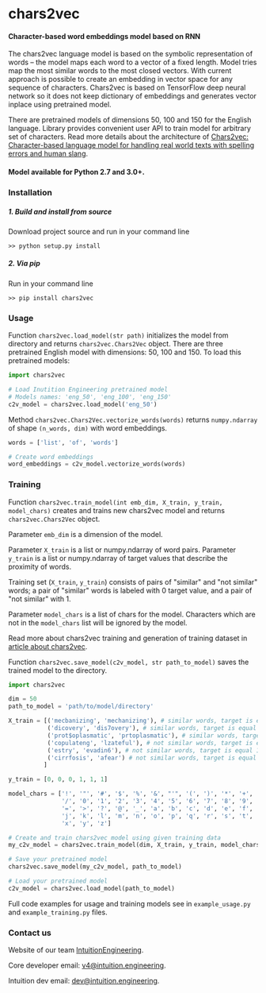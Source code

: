 # chars2vec

#### Character-based word embeddings model based on RNN


The chars2vec language model is based on the symbolic representation of words 
– the model maps each word to a vector of a fixed length. Model tries map the 
most similar words to the most closed vectors. With current approach is possible 
to create an embedding in vector space for any sequence of characters. 
Chars2vec is based on TensorFlow deep neural network so it does not keep 
dictionary of embeddings and generates vector inplace using pretrained model.  

There are pretrained models of dimensions 50, 100 and 150 for the English 
language. Library provides convenient user API to train model for arbitrary 
set of characters.  Read more details about the architecture of [Chars2vec: 
Character-based language model for handling real world texts with spelling 
errors and human slang](https://towardsdatascience.com).

#### Model available for Python 2.7 and 3.0+.

### Installation

<h5> 1. Build and install from source </h5>
Download project source and run in your command line

~~~shell
>> python setup.py install
~~~

<h5> 2. Via pip </h5>
Run in your command line

~~~shell
>> pip install chars2vec
~~~

### Usage

Function `chars2vec.load_model(str path)` initializes the model from directory 
and returns `chars2vec.Chars2Vec` object.
There are three pretrained English model with dimensions: 50, 100 and 150.
To load this pretrained models:

~~~python
import chars2vec

# Load Inutition Engineering pretrained model
# Models names: 'eng_50', 'eng_100', 'eng_150'
c2v_model = chars2vec.load_model('eng_50')
~~~ 
Method `chars2vec.Chars2Vec.vectorize_words(words)` returns `numpy.ndarray` of shape `(n_words, dim)` with word embeddings.

~~~python
words = ['list', 'of', 'words']

# Create word embeddings
word_embeddings = c2v_model.vectorize_words(words)
~~~

### Training

Function `chars2vec.train_model(int emb_dim, X_train, y_train, model_chars)` 
creates and trains new chars2vec model and returns `chars2vec.Chars2Vec` object.

Parameter `emb_dim` is a dimension of the model. 

Parameter `X_train` is a list or numpy.ndarray of word pairs.
Parameter `y_train` is a list or numpy.ndarray of target values that describe the proximity of words.

Training set (`X_train`, `y_train`) consists of pairs of "similar" and "not similar" words; 
a pair of "similar" words is labeled with 0 target value, and a pair of "not similar" with 1. 

Parameter `model_chars` is a list of chars for the model.
Characters which are not in the `model_chars`
list will be ignored by the model. 

Read more about chars2vec training and generation of training dataset in [article about chars2vec](https://towardsdatascience.com).

Function `chars2vec.save_model(c2v_model, str path_to_model)` saves the trained model 
to the directory.


~~~python
import chars2vec

dim = 50
path_to_model = 'path/to/model/directory'

X_train = [('mecbanizing', 'mechanizing'), # similar words, target is equal 0
           ('dicovery', 'dis7overy'), # similar words, target is equal 0
           ('prot$oplasmatic', 'prtoplasmatic'), # similar words, target is equal 0
           ('copulateng', 'lzateful'), # not similar words, target is equal 1
           ('estry', 'evadin6'), # not similar words, target is equal 1
           ('cirrfosis', 'afear') # not similar words, target is equal 1
          ]

y_train = [0, 0, 0, 1, 1, 1]

model_chars = ['!', '"', '#', '$', '%', '&', "'", '(', ')', '*', '+', ',', '-', '.',
               '/', '0', '1', '2', '3', '4', '5', '6', '7', '8', '9', ':', ';', '<',
               '=', '>', '?', '@', '_', 'a', 'b', 'c', 'd', 'e', 'f', 'g', 'h', 'i',
               'j', 'k', 'l', 'm', 'n', 'o', 'p', 'q', 'r', 's', 't', 'u', 'v', 'w',
               'x', 'y', 'z']

# Create and train chars2vec model using given training data
my_c2v_model = chars2vec.train_model(dim, X_train, y_train, model_chars)

# Save your pretrained model
chars2vec.save_model(my_c2v_model, path_to_model)

# Load your pretrained model 
c2v_model = chars2vec.load_model(path_to_model)
~~~

Full code examples for usage and training models see in
`example_usage.py` and `example_training.py` files.


### Contact us

Website of our team [IntuitionEngineering](https://intuition.engineering).

Core developer email: v4@intuition.engineering.

Intuition dev email: dev@intuition.engineering.
